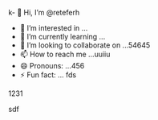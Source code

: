 k- 👋 Hi, I’m @reteferh
- 👀 I’m interested in ... 
- 🌱 I’m currently learning ...
- 💞️ I’m looking to collaborate on ...54645
- 📫 How to reach me ...uuiiu
- 😄 Pronouns: ...456
- ⚡ Fun fact: ...
fds
<!---erersdf
retefer/retefer is a ✨ special ✨ repository because its `README.md` (this file) appears on your GitHub profile.
You can click the Preview link to take a look at your changes.
--->1231
sdf
